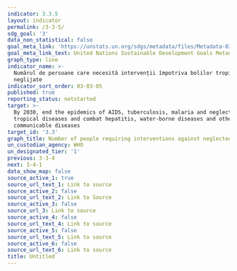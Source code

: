 ```yaml
---
indicator: 3.3.5
layout: indicator
permalink: /3-3-5/
sdg_goal: '3'
data_non_statistical: false
goal_meta_link: 'https://unstats.un.org/sdgs/metadata/files/Metadata-03-03-05.pdf'
goal_meta_link_text: United Nations Sustainable Development Goals Metadata (pdf 865kB)
graph_type: line
indicator_name: >-
  Numărul de persoane care necesită intervenții împotriva bolilor tropicale
  neglijate
indicator_sort_order: 03-03-05
published: true
reporting_status: notstarted
target: >-
  By 2030, end the epidemics of AIDS, tuberculosis, malaria and neglected
  tropical diseases and combat hepatitis, water-borne diseases and other
  communicable diseases
target_id: '3.3'
graph_title: Number of people requiring interventions against neglected tropical diseases
un_custodian_agency: WHO
un_designated_tier: '1'
previous: 3-3-4
next: 3-4-1
data_show_map: false
source_active_1: true
source_url_text_1: Link to source
source_active_2: false
source_url_text_2: Link to Source
source_active_3: false
source_url_3: Link to source
source_active_4: false
source_url_text_4: Link to source
source_active_5: false
source_url_text_5: Link to source
source_active_6: false
source_url_text_6: Link to source
title: Untitled
---
```


